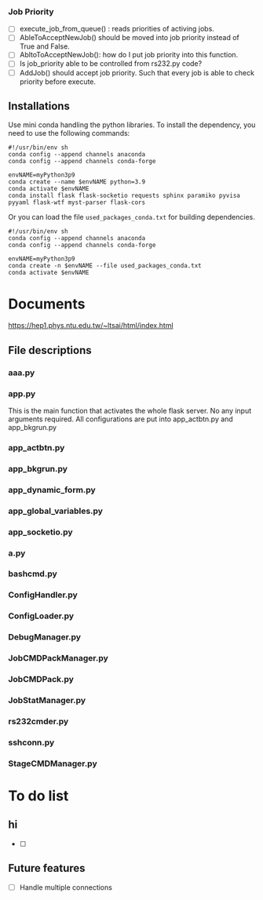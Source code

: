 ### Job Priority
* [ ] execute_job_from_queue() : reads priorities of activing jobs.
* [ ] AbleToAcceptNewJob() should be moved into job priority instead of True and False.
* [ ] AbltoToAcceptNewJob(): how do I put job priority into this function.
* [ ] Is job_priority able to be controlled from rs232.py code?
* [ ] AddJob() should accept job priority. Such that every job is able to check priority before execute.

## Installations
Use mini conda handling the python libraries.
To install the dependency, you need to use the following commands:
```
#!/usr/bin/env sh
conda config --append channels anaconda
conda config --append channels conda-forge

envNAME=myPython3p9
conda create --name $envNAME python=3.9
conda activate $envNAME
conda install flask flask-socketio requests sphinx paramiko pyvisa pyyaml flask-wtf myst-parser flask-cors
```

Or you can load the file `used_packages_conda.txt` for building dependencies.
```
#!/usr/bin/env sh
conda config --append channels anaconda
conda config --append channels conda-forge

envNAME=myPython3p9
conda create -n $envNAME --file used_packages_conda.txt 
conda activate $envNAME
```

# Documents
https://hep1.phys.ntu.edu.tw/~ltsai/html/index.html

## File descriptions
### aaa.py
### app.py
This is the main function that activates the whole flask server.
No any input arguments required. All configurations are put into app_actbtn.py and app_bkgrun.py
### app_actbtn.py

### app_bkgrun.py
### app_dynamic_form.py
### app_global_variables.py
### app_socketio.py
### a.py
### bashcmd.py
### ConfigHandler.py
### ConfigLoader.py
### DebugManager.py
### JobCMDPackManager.py
### JobCMDPack.py
### JobStatManager.py
### rs232cmder.py
### sshconn.py
### StageCMDManager.py



# To do list
## hi
* [ ] 


## Future features
* [ ] Handle multiple connections

